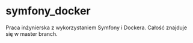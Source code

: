 # symfony_docker
Praca inżynierska z wykorzystaniem Symfony i Dockera. 
Całość znajduje się w master branch.
